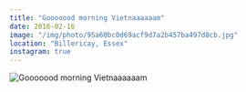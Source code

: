 ```yaml
---
title: "Gooooood morning Vietnaaaaaam"
date: 2016-02-16
image: "/img/photo/95a60bc0d69acf9d7a2b457ba497d8cb.jpg"
location: "Billericay, Essex"
instagram: true
---
```


![Gooooood morning Vietnaaaaaam](/img/photo/95a60bc0d69acf9d7a2b457ba497d8cb.jpg)
